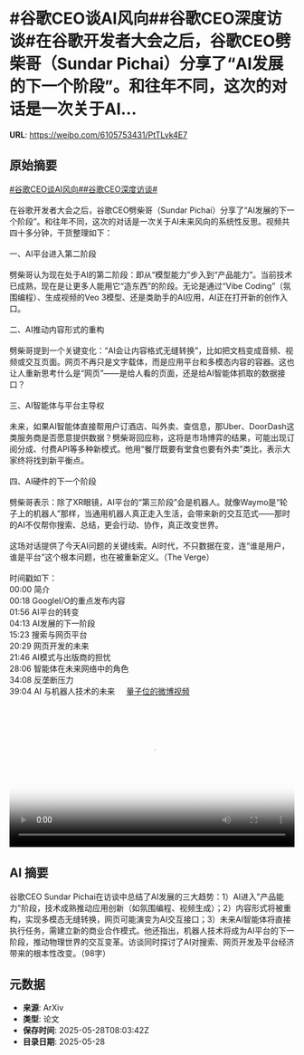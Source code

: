 # #谷歌CEO谈AI风向##谷歌CEO深度访谈#在谷歌开发者大会之后，谷歌CEO劈柴哥（Sundar Pichai）分享了“AI发展的下一个阶段”。和往年不同，这次的对话是一次关于AI...

**URL**: https://weibo.com/6105753431/PtTLvk4E7

## 原始摘要

<a href="https://m.weibo.cn/search?containerid=231522type%3D1%26t%3D10%26q%3D%23%E8%B0%B7%E6%AD%8CCEO%E8%B0%88AI%E9%A3%8E%E5%90%91%23&amp;extparam=%23%E8%B0%B7%E6%AD%8CCEO%E8%B0%88AI%E9%A3%8E%E5%90%91%23" data-hide=""><span class="surl-text">#谷歌CEO谈AI风向#</span></a><a href="https://m.weibo.cn/search?containerid=231522type%3D1%26t%3D10%26q%3D%23%E8%B0%B7%E6%AD%8CCEO%E6%B7%B1%E5%BA%A6%E8%AE%BF%E8%B0%88%23&amp;extparam=%23%E8%B0%B7%E6%AD%8CCEO%E6%B7%B1%E5%BA%A6%E8%AE%BF%E8%B0%88%23" data-hide=""><span class="surl-text">#谷歌CEO深度访谈#</span></a><br><br>在谷歌开发者大会之后，谷歌CEO劈柴哥（Sundar Pichai）分享了“AI发展的下一个阶段”。和往年不同，这次的对话是一次关于AI未来风向的系统性反思。视频共四十多分钟，干货整理如下：<br><br>一、AI平台进入第二阶段<br><br>劈柴哥认为现在处于AI的第二阶段：即从“模型能力”步入到“产品能力”。当前技术已成熟，现在是让更多人能用它“造东西”的阶段。无论是通过“Vibe Coding”（氛围编程）、生成视频的Veo 3模型、还是类助手的AI应用，AI正在打开新的创作入口。<br><br>二、AI推动内容形式的重构<br><br>劈柴哥提到一个关键变化：“AI会让内容格式无缝转换”，比如把文档变成音频、视频或交互页面。网页不再只是文字载体，而是应用平台和多模态内容的容器。这也让人重新思考什么是“网页”——是给人看的页面，还是给AI智能体抓取的数据接口？<br><br>三、AI智能体与平台主导权<br><br>未来，如果AI智能体直接帮用户订酒店、叫外卖、查信息，那Uber、DoorDash这类服务商是否愿意提供数据？劈柴哥回应称，这将是市场博弈的结果，可能出现订阅分成、付费API等多种新模式。他用“餐厅既要有堂食也要有外卖”类比，表示大家终将找到新平衡点。<br><br>四、AI硬件的下一个阶段<br><br>劈柴哥表示：除了XR眼镜，AI平台的“第三阶段”会是机器人。就像Waymo是“轮子上的机器人”那样，当通用机器人真正走入生活，会带来新的交互范式——那时的AI不仅帮你搜索、总结，更会行动、协作，真正改变世界。<br><br>这场对话提供了今天AI问题的关键线索。AI时代，不只数据在变，连“谁是用户，谁是平台”这个根本问题，也在被重新定义。（The Verge）<br><br>时间戳如下：<br>00:00 简介<br>00:18 GoogleI/O的重点发布内容<br>01:56 AI平台的转变<br>04:13 AI发展的下一阶段<br>15:23 搜索与网页平台<br>20:29 网页开发的未来<br>21:46 AI模式与出版商的担忧<br>28:06 智能体在未来网络中的角色<br>34:08 反垄断压力<br>39:04 AI 与机器人技术的未来 <a href="https://video.weibo.com/show?fid=1034:5171236947296323" data-hide=""><span class="url-icon"><img style="width: 1rem;height: 1rem" src="https://h5.sinaimg.cn/upload/2015/09/25/3/timeline_card_small_video_default.png" referrerpolicy="no-referrer"></span><span class="surl-text">量子位的微博视频</span></a><br clear="both"><div style="clear: both"></div><video controls="controls" poster="https://tvax4.sinaimg.cn/orj480/006Fd7o3ly1i1v3w03v78j30hs0a0t8x.jpg" style="width: 100%"><source src="https://f.video.weibocdn.com/o0/r6XOuM1slx08oAWNNjpe01041203TrfI0E020.mp4?label=mp4_hd&amp;template=640x360.25.0&amp;ori=0&amp;ps=1CwnkDw1GXwCQx&amp;Expires=1748422929&amp;ssig=NntEsFQpAM&amp;KID=unistore,video"><source src="https://f.video.weibocdn.com/o0/GnqTZ3Gdlx08oAWNnyM001041203okSv0E020.mp4?label=mp4_ld&amp;template=640x360.25.0&amp;ori=0&amp;ps=1CwnkDw1GXwCQx&amp;Expires=1748422929&amp;ssig=TlrffPz%2FbH&amp;KID=unistore,video"><p>视频无法显示，请前往<a href="https://video.weibo.com/show?fid=1034%3A5171236947296323" target="_blank" rel="noopener noreferrer">微博视频</a>观看。</p></video>

## AI 摘要

谷歌CEO Sundar Pichai在访谈中总结了AI发展的三大趋势：1）AI进入"产品能力"阶段，技术成熟推动应用创新（如氛围编程、视频生成）；2）内容形式将被重构，实现多模态无缝转换，网页可能演变为AI交互接口；3）未来AI智能体将直接执行任务，需建立新的商业合作模式。他还指出，机器人技术将成为AI平台的下一阶段，推动物理世界的交互变革。访谈同时探讨了AI对搜索、网页开发及平台经济带来的根本性改变。（98字）

## 元数据

- **来源**: ArXiv
- **类型**: 论文
- **保存时间**: 2025-05-28T08:03:42Z
- **目录日期**: 2025-05-28
